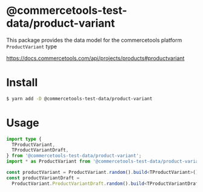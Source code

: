 # @commercetools-test-data/product-variant

This package provides the data model for the commercetools platform `ProductVariant` type

https://docs.commercetools.com/api/projects/products#productvariant

# Install

```bash
$ yarn add -D @commercetools-test-data/product-variant
```

# Usage

```ts
import type {
  TProductVariant,
  TProductVariantDraft,
} from '@commercetools-test-data/product-variant';
import * as ProductVariant from '@commercetools-test-data/product-variant';

const productVariant = ProductVariant.random().build<TProductVariant>();
const productVariantDraft =
  ProductVariant.ProductVariantDraft.random().build<TProductVariantDraft>();
```
